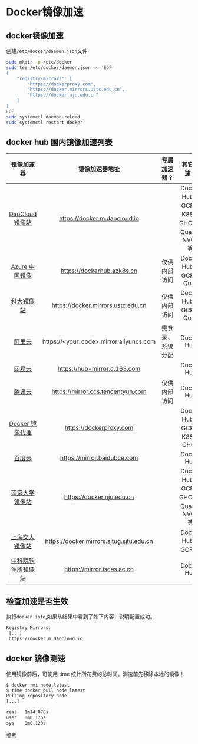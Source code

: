 # Docker镜像加速


## docker镜像加速
创建`/etc/docker/daemon.json`文件
```sh
sudo mkdir -p /etc/docker
sudo tee /etc/docker/daemon.json <<-'EOF'
{
    "registry-mirrors": [
        "https://dockerproxy.com",
        "https://docker.mirrors.ustc.edu.cn",
        "https://docker.nju.edu.cn"
    ]
}
EOF
sudo systemctl daemon-reload
sudo systemctl restart docker
```

## docker hub 国内镜像加速列表

|                          镜像加速器                          |              镜像加速器地址              |   专属加速器？   |                其它加速？                 |
| :----------------------------------------------------------: | :--------------------------------------: | :--------------: | :---------------------------------------: |
| [DaoCloud 镜像站](https://github.com/DaoCloud/public-image-mirror) |       https://docker.m.daocloud.io       |                  | Docker Hub、GCR、K8S、GHCR、Quay、NVCR 等 |
| [Azure 中国镜像](https://github.com/Azure/container-service-for-azure-china/blob/master/aks/README.md#22-container-registry-proxy) |        https://dockerhub.azk8s.cn        |   仅供内部访问   |           Docker Hub、GCR、Quay           |
| [科大镜像站](https://mirrors.ustc.edu.cn/help/dockerhub.html) |    https://docker.mirrors.ustc.edu.cn    |   仅供内部访问   |           Docker Hub、GCR、Quay           |
|           [阿里云](https://cr.console.aliyun.com/)           | https://<your_code>.mirror.aliyuncs.com  | 需登录，系统分配 |                Docker Hub                 |
|              [网易云](https://c.163yun.com/hub)              |       https://hub-mirror.c.163.com       |                  |                Docker Hub                 |
| [腾讯云](https://cloud.tencent.com/document/product/457/9113) |    https://mirror.ccs.tencentyun.com     |   仅供内部访问   |                Docker Hub                 |
|         [Docker 镜像代理](https://dockerproxy.com/)          |         https://dockerproxy.com          |                  |        Docker Hub、GCR、K8S、GHCR         |
| [百度云](https://cloud.baidu.com/doc/CCE/s/Yjxppt74z#%E4%BD%BF%E7%94%A8dockerhub%E5%8A%A0%E9%80%9F%E5%99%A8) |       https://mirror.baidubce.com        |                  |                Docker Hub                 |
|     [南京大学镜像站](https://doc.nju.edu.cn/books/35f4a)     |        https://docker.nju.edu.cn         |                  |   Docker Hub、GCR、GHCR、Quay、NVCR 等    |
|     [上海交大镜像站](https://mirrors.sjtug.sjtu.edu.cn/)     | https://docker.mirrors.sjtug.sjtu.edu.cn |                  |            Docker Hub、GCR 等             |
| [中科院软件所镜像站](https://mirror.iscas.ac.cn/mirror/docker.html) |        https://mirror.iscas.ac.cn        |                  |                Docker Hub                 |



## 检查加速是否生效
执行`docker info`,如果从结果中看到了如下内容，说明配置成功。
```bash
Registry Mirrors:
 [...]
 https://docker.m.daocloud.io
```

## docker 镜像测速
使用镜像前后，可使用 time 统计所花费的总时间。测速前先移除本地的镜像！
```sh
$ docker rmi node:latest
$ time docker pull node:latest
Pulling repository node
[...]

real   1m14.078s
user   0m0.176s
sys    0m0.120s
```

[参考](https://www.wxy97.com/archives/b5b225b6-7741-4560-be2f-2e6a4f671d9b)


